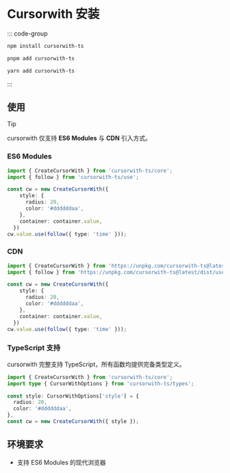# Cursorwith 安装

::: code-group
```sh [npm]
npm install cursorwith-ts
```
```sh [pnpm]
pnpm add cursorwith-ts
```
```sh [yarn]
yarn add cursorwith-ts
```
:::

## 使用

> [!TIP]
> cursorwith 仅支持 **ES6 Modules** 与 **CDN** 引入方式。

### ES6 Modules

```ts
import { CreateCursorWith } from 'cursorwith-ts/core';
import { follow } from 'cursorwith-ts/use';

const cw = new CreateCursorWith({
    style: {
      radius: 20,
      color: '#ddddddaa',
    },
    container: container.value,
  })
cw.value.use(follow({ type: 'time' }));
```

### CDN

```ts
import { CreateCursorWith } from 'https://unpkg.com/cursorwith-ts@latest/dist/core/index.js';
import { follow } from 'https://unpkg.com/cursorwith-ts@latest/dist/use/index.js';

const cw = new CreateCursorWith({
    style: {
      radius: 20,
      color: '#ddddddaa',
    },
    container: container.value,
  })
cw.value.use(follow({ type: 'time' }));
```

### TypeScript 支持

cursorwith 完整支持 TypeScript，所有函数均提供完备类型定义。

```ts
import { CreateCursorWith } from 'cursorwith-ts/core';
import type { CursorWithOptions } from 'cursorwith-ts/types';

const style: CursorWithOptions['style'] = {
  radius: 20,
  color: '#ddddddaa',
},
const cw = new CreateCursorWith({ style });
```

## 环境要求

- 支持 ES6 Modules 的现代浏览器